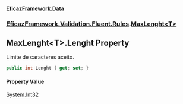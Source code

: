 #### [EficazFramework.Data](EficazFrameworkData.md 'EficazFramework Data')
### [EficazFramework.Validation.Fluent.Rules](EficazFrameworkData.md#EficazFramework_Validation_Fluent_Rules 'EficazFramework.Validation.Fluent.Rules').[MaxLenght&lt;T&gt;](MaxLenght_T_.md 'EficazFramework.Validation.Fluent.Rules.MaxLenght&lt;T&gt;')
## MaxLenght&lt;T&gt;.Lenght Property
Limite de caracteres aceito.  
```csharp
public int Lenght { get; set; }
```
#### Property Value
[System.Int32](https://docs.microsoft.com/en-us/dotnet/api/System.Int32 'System.Int32')
